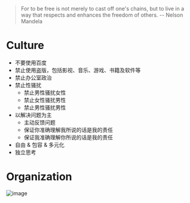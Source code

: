 > For to be free is not merely to cast off one's chains, but to live in a way that respects and enhances the freedom of others. -- Nelson Mandela

# Culture

* 不要使用百度
* 禁止使用盗版，包括影视、音乐、游戏、书籍及软件等
* 禁止办公室政治
* 禁止性骚扰
  * 禁止男性骚扰女性
  * 禁止女性骚扰男性
  * 禁止男性骚扰男性
* 以解决问题为主
  * 主动反馈问题
  * 保证你准确理解我所说的话是我的责任
  * 保证我准确理解你所说的话是我的责任
* 自由 & 包容 & 多元化
* 独立思考

# Organization

![image](https://user-images.githubusercontent.com/2985258/40111870-bfcc8e48-5936-11e8-82ad-0e271a6653ba.png)

